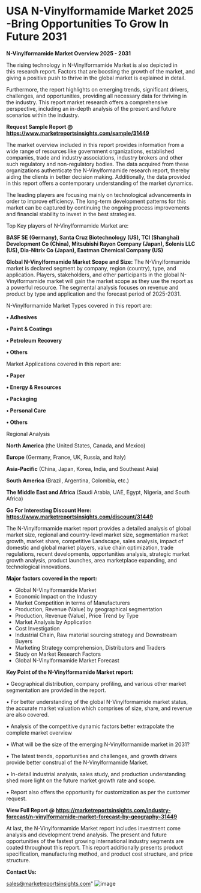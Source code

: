  # USA N-Vinylformamide Market 2025 -Bring Opportunities To Grow In Future 2031

<Strong> N-Vinylformamide Market Overview 2025 - 2031</strong>

The rising technology in N-Vinylformamide Market is also depicted in this research report. Factors that are boosting the growth of the market, and giving a positive push to thrive in the global market is explained in detail.

Furthermore, the report highlights on emerging trends, significant drivers, challenges, and opportunities, providing all necessary data for thriving in the industry. This report market research offers a comprehensive perspective, including an in-depth analysis of the present and future scenarios within the industry.

<strong>Request Sample Report @ <a href=https://www.marketreportsinsights.com/sample/31449>https://www.marketreportsinsights.com/sample/31449</a></strong>

The market overview included in this report provides information from a wide range of resources like government organizations, established companies, trade and industry associations, industry brokers and other such regulatory and non-regulatory bodies. The data acquired from these organizations authenticate the N-Vinylformamide research report, thereby aiding the clients in better decision making. Additionally, the data provided in this report offers a contemporary understanding of the market dynamics.

The leading players are focusing mainly on technological advancements in order to improve efficiency. The long-term development patterns for this market can be captured by continuing the ongoing process improvements and financial stability to invest in the best strategies.

Top Key players of N-Vinylformamide Market are:

<strong>BASF SE (Germany), Santa Cruz Biotechnology (US), TCI (Shanghai) Development Co (China), Mitsubishi Rayon Company (Japan), Solenis LLC (US), Dia-Nitrix Co (Japan), Eastman Chemical Company (US)</strong>

<strong><b>Global N-Vinylformamide Market Scope and Size:</b></strong>
The N-Vinylformamide market is declared segment by company, region (country), type, and application. Players, stakeholders, and other participants in the global N-Vinylformamide market will gain the market scope as they use the report as a powerful resource. The segmental analysis focuses on revenue and product by type and application and the forecast period of 2025-2031.

N-Vinylformamide Market Types covered in this report are:

<strong>• Adhesives

• Paint & Coatings

• Petroleum Recovery

• Others</strong>

Market Applications covered in this report are:

<strong>• Paper

• Energy & Resources

• Packaging

• Personal Care

• Others</strong> 

Regional Analysis

<strong>North America</strong> (the United States, Canada, and Mexico)

<strong>Europe</strong> (Germany, France, UK, Russia, and Italy)

<strong>Asia-Pacific</strong> (China, Japan, Korea, India, and Southeast Asia)

<strong>South America</strong> (Brazil, Argentina, Colombia, etc.)

<strong>The Middle East and Africa</strong> (Saudi Arabia, UAE, Egypt, Nigeria, and South Africa)

<strong>Go For Interesting Discount Here: <a href=https://www.marketreportsinsights.com/discount/31449>https://www.marketreportsinsights.com/discount/31449</a></strong>

The N-Vinylformamide market report provides a detailed analysis of global market size, regional and country-level market size, segmentation market growth, market share, competitive Landscape, sales analysis, impact of domestic and global market players, value chain optimization, trade regulations, recent developments, opportunities analysis, strategic market growth analysis, product launches, area marketplace expanding, and technological innovations.

<strong><b>Major factors covered in the report:</b></strong>
<ul>
  <li>Global N-Vinylformamide Market </li>
  <li>Economic Impact on the Industry</li>
  <li>Market Competition in terms of Manufacturers</li>
  <li>Production, Revenue (Value) by geographical segmentation</li>
  <li>Production, Revenue (Value), Price Trend by Type</li>
  <li>Market Analysis by Application</li>
  <li>Cost Investigation</li>
  <li>Industrial Chain, Raw material sourcing strategy and Downstream Buyers</li>
  <li>Marketing Strategy comprehension, Distributors and Traders</li>
  <li>Study on Market Research Factors</li>
  <li>Global N-Vinylformamide Market Forecast</li>
</ul>

<strong><b>Key Point of the N-Vinylformamide Market report:</b></strong>

• Geographical distribution, company profiling, and various other market segmentation are provided in the report.

• For better understanding of the global N-Vinylformamide market status, the accurate market valuation which comprises of size, share, and revenue are also covered.

• Analysis of the competitive dynamic factors better extrapolate the complete market overview

• What will be the size of the emerging N-Vinylformamide market in 2031?

• The latest trends, opportunities and challenges, and growth drivers provide better construal of the N-Vinylformamide Market.

• In-detail industrial analysis, sales study, and production understanding shed more light on the future market growth rate and scope.

• Report also offers the opportunity for customization as per the customer request.

<strong><b>View Full Report @ <a href=https://marketreportsinsights.com/industry-forecast/n-vinylformamide-market-forecast-by-geography-31449>https://marketreportsinsights.com/industry-forecast/n-vinylformamide-market-forecast-by-geography-31449</a></b></strong>


At last, the N-Vinylformamide Market report includes investment come analysis and development trend analysis. The present and future opportunities of the fastest growing international industry segments are coated throughout this report. This report additionally presents product specification, manufacturing method, and product cost structure, and price structure.

<strong>Contact Us:</strong>

sales@marketreportsinsights.com"
![image](https://github.com/user-attachments/assets/2035e152-6dd5-4949-bdee-5e65b4902d93)
